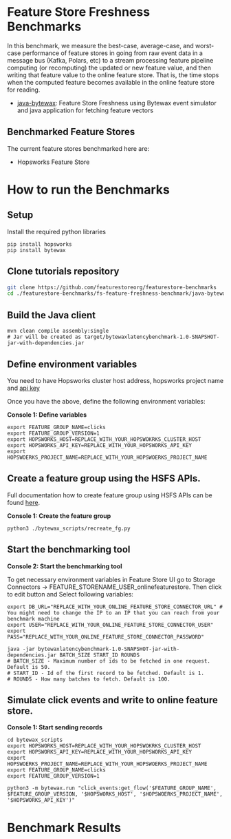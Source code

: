 # Feature Store Freshness Benchmarks


In this benchmark, we measure the best-case, average-case, and worst-case performance of feature stores in going from 
raw event data in a message bus (Kafka, Polars, etc) to a stream processing feature pipeline computing (or recomputing) 
the updated or new feature value, and then writing that feature value to the online feature store. That is, the time 
stops when the computed feature becomes available in the online feature store for reading.

- [java-bytewax](https://github.com/featurestoreorg/featurestore-benchmarks/tree/main/fs-feature-freshness-benchmark/java-bytewax):
Feature Store Freshness using Bytewax event simulator and java application for fetching feature vectors


## Benchmarked Feature Stores

The current feature stores benchmarked here are:

 * Hopsworks Feature Store

# How to run the Benchmarks

## Setup
Install the required python libraries
```console
pip install hopsworks
pip install bytewax
```

## Clone tutorials repository
```bash
git clone https://github.com/featurestoreorg/featurestore-benchmarks
cd ./featurestore-benchmarks/fs-feature-freshness-benchmark/java-bytewax
```

## Build the Java client
```console
mvn clean compile assembly:single
# Jar will be created as target/bytewaxlatencybenchmark-1.0-SNAPSHOT-jar-with-dependencies.jar
```

## Define environment variables
You need  to have Hopsworks cluster host address, hopsworks project name and
[api key](https://docs.hopsworks.ai/3.3/user_guides/projects/api_key/create_api_key/)

Once you have the above, define the following environment variables:

**Console 1: Define variables**
```console
export FEATURE_GROUP_NAME=clicks
export FEATURE_GROUP_VERSION=1
export HOPSWORKS_HOST=REPLACE_WITH_YOUR_HOPSWOKRKS_CLUSTER_HOST
export HOPSWORKS_API_KEY=REPLACE_WITH_YOUR_HOPSWORKS_API_KEY
export HOPSWOERKS_PROJECT_NAME=REPLACE_WITH_YOUR_HOPSWOERKS_PROJECT_NAME
```

## Create a feature group using the HSFS APIs.
Full documentation how to create feature group using HSFS APIs can be found [here](https://docs.hopsworks.ai/3.3/user_guides/fs/feature_group/create/).

**Console 1: Create the feature group**
```console
python3 ./bytewax_scripts/recreate_fg.py
```

## Start the benchmarking tool
**Console 2: Start the benchmarking tool**

To get necessary environment variables in Feature Store UI go to Storage Connectors -> FEATURE_STORENAME_USER_onlinefeaturestore. Then click to edit button and Select following variables:
```console
export DB_URL="REPLACE_WITH_YOUR_ONLINE_FEATURE_STORE_CONNECTOR_URL" # You might need to change the IP to an IP that you can reach from your benchmark machine
export USER="REPLACE_WITH_YOUR_ONLINE_FEATURE_STORE_CONNECTOR_USER"
export PASS="REPLACE_WITH_YOUR_ONLINE_FEATURE_STORE_CONNECTOR_PASSWORD"

java -jar bytewaxlatencybenchmark-1.0-SNAPSHOT-jar-with-dependencies.jar BATCH_SIZE START_ID ROUNDS
# BATCH_SIZE - Maximum number of ids to be fetched in one request. Default is 50.
# START_ID - Id of the first record to be fetched. Default is 1.
# ROUNDS - How many batches to fetch. Default is 100.
```

## Simulate click events and write to online feature store.
**Console 1: Start sending records**
```console
cd bytewax_scripts
export HOPSWORKS_HOST=REPLACE_WITH_YOUR_HOPSWOKRKS_CLUSTER_HOST
export HOPSWORKS_API_KEY=REPLACE_WITH_YOUR_HOPSWORKS_API_KEY
export HOPSWOERKS_PROJECT_NAME=REPLACE_WITH_YOUR_HOPSWOERKS_PROJECT_NAME
export FEATURE_GROUP_NAME=clicks
export FEATURE_GROUP_VERSION=1

python3 -m bytewax.run "click_events:get_flow('$FEATURE_GROUP_NAME', $FEATURE_GROUP_VERSION, '$HOPSWORKS_HOST', '$HOPSWOERKS_PROJECT_NAME', '$HOPSWORKS_API_KEY')"
```

# Benchmark Results


